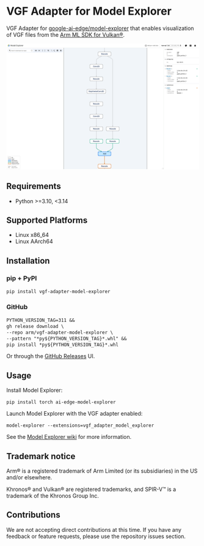 # VGF Adapter for Model Explorer

VGF Adapter for [google-ai-edge/model-explorer](https://github.com/google-ai-edge/model-explorer) that enables visualization of VGF files from the [Arm ML SDK for Vulkan®](https://github.com/arm/ai-ml-sdk-for-vulkan).

![](https://raw.githubusercontent.com/arm/vgf-adapter-model-explorer/main/screenshots/vgf-adapter-readme-screenshot.png)

## Requirements

- Python >=3.10, <3.14

## Supported Platforms

- Linux x86_64
- Linux AArch64

## Installation

### pip + PyPI
    pip install vgf-adapter-model-explorer

### GitHub

    PYTHON_VERSION_TAG=311 &&
    gh release download \
    --repo arm/vgf-adapter-model-explorer \
    --pattern "*py${PYTHON_VERSION_TAG}*.whl" &&
    pip install *py${PYTHON_VERSION_TAG}*.whl

Or through the [GitHub Releases](https://github.com/arm/vgf-adapter-model-explorer/releases) UI.

## Usage

Install Model Explorer:

    pip install torch ai-edge-model-explorer

Launch Model Explorer with the VGF adapter enabled:

    model-explorer --extensions=vgf_adapter_model_explorer

See the [Model Explorer wiki](https://github.com/google-ai-edge/model-explorer/wiki) for more information.

## Trademark notice
Arm® is a registered trademark of Arm Limited (or its subsidiaries) in the US and/or elsewhere.

Khronos® and Vulkan® are registered trademarks, and SPIR-V™ is a trademark of the Khronos Group Inc.

## Contributions

We are not accepting direct contributions at this time.
If you have any feedback or feature requests, please use the repository issues section.
